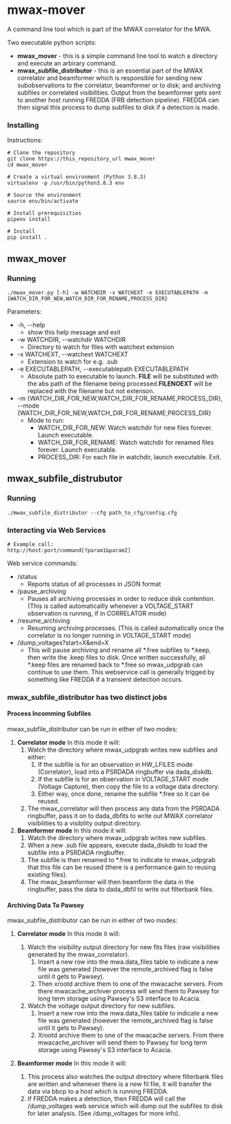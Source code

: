 # mwax-mover
A command line tool which is part of the MWAX correlator for the MWA. 

Two executable python scripts:
* **mwax_mover** - this is a simple command line tool to watch a directory and execute an arbirary command.
* **mwax_subfile_distributor** - this is an essential part of the MWAX correlator and beamformer which is responsible for 
sending new subobservations to the correlator, beamformer or to disk; and archiving subfiles or correlated visibilities.
Output from the beamformer gets sent to another host running FREDDA (FRB detection pipeline). FREDDA can then signal
this process to dump subfiles to disk if a detection is made.

### Installing
Instructions:
```
# Clone the repository
git clone https://this_repository_url mwax_mover
cd mwax_mover

# Create a virtual environment (Python 3.8.3)
virtualenv -p /usr/bin/python3.8.3 env

# Source the environment
source env/bin/activate

# Install prerequisities
pipenv install 

# Install
pip install .
```

## mwax_mover
### Running
```
./mwax_mover.py [-h] -w WATCHDIR -x WATCHEXT -e EXECUTABLEPATH -m {WATCH_DIR_FOR_NEW,WATCH_DIR_FOR_RENAME,PROCESS_DIR}
```

Parameters:
* -h, --help
  * show this help message and exit
* -w WATCHDIR, --watchdir WATCHDIR
  * Directory to watch for files with watchext extension
* -x WATCHEXT, --watchext WATCHEXT
  * Extension to watch for e.g. .sub
* -e EXECUTABLEPATH, --executablepath EXECUTABLEPATH
  * Absolute path to executable to launch. __FILE__ will be substituted with the abs path of the filename being 
    processed.__FILENOEXT__ will be replaced with the filename but not extenson.
* -m {WATCH_DIR_FOR_NEW,WATCH_DIR_FOR_RENAME,PROCESS_DIR}, --mode {WATCH_DIR_FOR_NEW,WATCH_DIR_FOR_RENAME,PROCESS_DIR}
  * Mode to run: 
    * WATCH_DIR_FOR_NEW: Watch watchdir for new files forever. Launch executable.
    * WATCH_DIR_FOR_RENAME: Watch watchdir for renamed files forever. Launch executable.
    * PROCESS_DIR: For each file in watchdir, launch executable. Exit.

## mwax_subfile_distrubutor
### Running
```
./mwax_subfile_distributor --cfg path_to_cfg/config.cfg
```

### Interacting via Web Services
```
# Example call:
http://host:port/command[?param1&param2]
```
Web service commands:
* /status
  * Reports status of all processes in JSON format
* /pause_archiving
  * Pauses all archiving processes in order to reduce disk contention. (This is called automaticallly whenever a 
  VOLTAGE_START observation is running, if in CORRELATOR mode)  
* /resume_archiving
  * Resuming archiving processes. (This is called automatically once the correlator is no longer running in 
  VOLTAGE_START mode)
* /dump_voltages?start=X&end=X
  * This will pause archiving and rename all *.free subfiles to *.keep, then write the .keep files to disk. Once 
  written successfully, all *.keep files are renamed back to *.free so mwax_udpgrab can continue to use them. This 
  webservice call is generally trigged by something like FREDDA if a transient detection occurs. 

### mwax_subfile_distributor has two distinct jobs
#### Process Incomming Subfiles
mwax_subfile_distributor can be run in either of two modes:
1. **Correlator mode** In this mode it will:    
   1. Watch the directory where mwax_udpgrab writes new subfiles and either:     
      1. If the subfile is for an observation in HW_LFILES mode (Correlator), load into a PSRDADA ringbuffer
         via dada_diskdb.
      2. If the subfile is for an observation in VOLTAGE_START mode (Voltage Capture), then copy the file to a voltage 
         data directory.
      3. Either way, once done, rename the subfile *.free so it can be reused.
   2. The mwax_correlator will then process any data from the PSRDADA ringbuffer, pass it on to dada_dbfits to write 
      out MWAX correlator visibilities to a visibility output directory.     
2. **Beamformer mode** In this mode it will:
   1. Watch the directory where mwax_udpgrab writes new subfiles.
   2. When a new .sub file appears, execute dada_diskdb to load the subfile into a PSRDADA ringbuffer.
   3. The subfile is then renamed to *.free to indicate to mwax_udpgrab that this file can be reused (there is a 
      performance gain to reusing existing files). 
   4. The mwax_beamformer will then beamform the data in the ringbuffer, pass the data to dada_dbfil to write out 
      filterbank files.

#### Archiving Data To Pawsey
mwax_subfile_distributor can be run in either of two modes:
1. **Correlator mode** In this mode it will:
    1. Watch the visibility output directory for new fits files (raw visibilities generated by the mwax_correlator).
        1. Insert a new row into the mwa.data_files table to indicate a new file was generated (however the 
        remote_archived flag is false until it gets to Pawsey). 
        2. Then xrootd archive them to one of the mwacache servers. From there mwacache_archiver process will send them to Pawsey 
        for long term storage using Pawsey's S3 interface to Acacia.
    2. Watch the voltage output directory for new subfiles. 
        1. Insert a new row into the mwa.data_files table to indicate a new file was generated (however the 
        remote_archived flag is false until it gets to Pawsey).
        2. Xrootd archive them to one of the mwacache servers. From there mwacache_archiver will send them to Pawsey for 
        long term storage using Pawsey's S3 interface to Acacia.

2. **Beamformer mode** In this mode it will:
    1. This process also watches the output directory where filterbank files are written and whenever there is a new 
       fil file, it will transfer the data via bbcp to a host  which is running FREDDA.
    2. If FREDDA makes a detection, then FREDDA will call the /dump_voltages web service which will dump out the subfiles 
       to disk for later analysis. (See /dump_voltages for more info).
